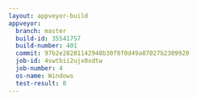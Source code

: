 ```yaml
---
layout: appveyor-build
appveyor:
  branch: master
  build-id: 35541757
  build-number: 401
  commit: 97b2e28281142948b30f8f0d49a87027b2309920
  job-id: 4swtbii2ujx0xdtw
  job-number: 4
  os-name: Windows
  test-result: 0
---
```

